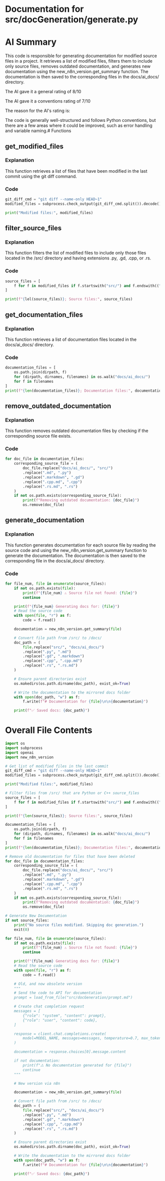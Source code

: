 # Documentation for src/docGeneration/generate.py

# AI Summary
This code is responsible for generating documentation for modified source files in a project. It retrieves a list of modified files, filters them to include only source files, removes outdated documentation, and generates new documentation using the new_n8n_version.get_summary function. The documentation is then saved to the corresponding files in the docs/ai_docs/ directory.

The AI gave it a general rating of 8/10

The AI gave it a conventions rating of 7/10

The reason for the AI's rating is:

The code is generally well-structured and follows Python conventions, but there are a few areas where it could be improved, such as error handling and variable naming.# Functions

## get_modified_files
### Explanation
This function retrieves a list of files that have been modified in the last commit using the git diff command.
### Code
```python
git_diff_cmd = "git diff --name-only HEAD~1"
modified_files = subprocess.check_output(git_diff_cmd.split()).decode().splitlines()

print("Modified files:", modified_files)
```

## filter_source_files
### Explanation
This function filters the list of modified files to include only those files located in the /src/ directory and having extensions .py, .gd, .cpp, or .rs.
### Code
```python
source_files = [
    f for f in modified_files if f.startswith("src/") and f.endswith((".py", ".gd", ".cpp", ".rs"))
]

print(f"{lel(source_files)}; Source files:", source_files)
```

## get_documentation_files
### Explanation
This function retrieves a list of documentation files located in the docs/ai_docs/ directory.
### Code
```python
documentation_files = [
    os.path.join(dirpath, f)
    for (dirpath, dirnames, filenames) in os.walk("docs/ai_docs/")
    for f in filenames
]
print(f"{len(documentation_files)}; Documentation files:", documentation_files)
```

## remove_outdated_documentation
### Explanation
This function removes outdated documentation files by checking if the corresponding source file exists.
### Code
```python
for doc_file in documentation_files:
    corresponding_source_file = (
        doc_file.replace("docs/ai_docs/", "src/")
        .replace(".md", ".py")
        .replace(".markdown", ".gd")
        .replace(".cpp.md", ".cpp")
        .replace(".rs.md", ".rs")
    )
    if not os.path.exists(corresponding_source_file):
        print(f"Removing outdated documentation: {doc_file}")
        os.remove(doc_file)
```

## generate_documentation
### Explanation
This function generates documentation for each source file by reading the source code and using the new_n8n_version.get_summary function to generate the documentation. The documentation is then saved to the corresponding file in the docs/ai_docs/ directory.
### Code
```python
for file_num, file in enumerate(source_files):
    if not os.path.exists(file):
        print(f"{file_num} ⚠️ Source file not found: {file}")
        continue

    print(f"{file_num} Generating docs for: {file}")
    # Read the source code
    with open(file, "r") as f:
        code = f.read()

    documentation = new_n8n_version.get_summary(file)

    # Convert file path from /src/ to /docs/
    doc_path = (
        file.replace("src/", "docs/ai_docs/")
        .replace(".py", ".md")
        .replace(".gd", ".markdown")
        .replace(".cpp", ".cpp.md")
        .replace(".rs", ".rs.md")
    )

    # Ensure parent directories exist
    os.makedirs(os.path.dirname(doc_path), exist_ok=True)

    # Write the documentation to the mirrored docs folder
    with open(doc_path, "w") as f:
        f.write(f"# Documentation for {file}\n\n{documentation}")

    print(f"✅ Saved docs: {doc_path}")
```
# Overall File Contents
```python
import os
import subprocess
import openai
import new_n8n_version

# Get list of modified files in the last commit
git_diff_cmd = "git diff --name-only HEAD~1"
modified_files = subprocess.check_output(git_diff_cmd.split()).decode().splitlines()

print("Modified files:", modified_files)

# Filter files from /src/ that are Python or C++ source_files
source_files = [
    f for f in modified_files if f.startswith("src/") and f.endswith((".py", ".gd", ".cpp", ".rs"))
]

print(f"{len(source_files)}; Source files:", source_files)

documentation_files = [
    os.path.join(dirpath, f)
    for (dirpath, dirnames, filenames) in os.walk("docs/ai_docs/")
    for f in filenames
]
print(f"{len(documentation_files)}; Documentation files:", documentation_files)

# Remove old documentation for files that have been deleted
for doc_file in documentation_files:
    corresponding_source_file = (
        doc_file.replace("docs/ai_docs/", "src/")
        .replace(".md", ".py")
        .replace(".markdown", ".gd")
        .replace(".cpp.md", ".cpp")
        .replace(".rs.md", ".rs")
    )
    if not os.path.exists(corresponding_source_file):
        print(f"Removing outdated documentation: {doc_file}")
        os.remove(doc_file)

# Generate New Documentation
if not source_files:
    print("No source files modified. Skipping doc generation.")
    exit(0)

for file_num, file in enumerate(source_files):
    if not os.path.exists(file):
        print(f"{file_num} ⚠️ Source file not found: {file}")
        continue

    print(f"{file_num} Generating docs for: {file}")
    # Read the source code
    with open(file, "r") as f:
        code = f.read()

    # Old, and now obsolete version
    """
    # Send the code to API for documentation
    prompt = load_from_file("src/docGeneration/prompt.md")

    # Create chat completion request
    messages = [
        {"role": "system", "content": prompt},
        {"role": "user", "content": code},
    ]

    response = client.chat.completions.create(
        model=MODEL_NAME, messages=messages, temperature=0.7, max_tokens=1000
    )

    documentation = response.choices[0].message.content

    if not documentation:
        print(f"⚠️ No documentation generated for {file}")
        continue
    """

    # New version via n8n

    documentation = new_n8n_version.get_summary(file)

    # Convert file path from /src/ to /docs/
    doc_path = (
        file.replace("src/", "docs/ai_docs/")
        .replace(".py", ".md")
        .replace(".gd", ".markdown")
        .replace(".cpp", ".cpp.md")
        .replace(".rs", ".rs.md")
    )

    # Ensure parent directories exist
    os.makedirs(os.path.dirname(doc_path), exist_ok=True)

    # Write the documentation to the mirrored docs folder
    with open(doc_path, "w") as f:
        f.write(f"# Documentation for {file}\n\n{documentation}")

    print(f"✅ Saved docs: {doc_path}")

```
